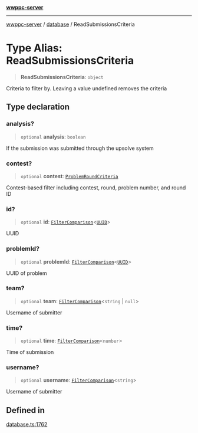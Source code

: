 [**wwppc-server**](../../README.md)

***

[wwppc-server](../../modules.md) / [database](../README.md) / ReadSubmissionsCriteria

# Type Alias: ReadSubmissionsCriteria

> **ReadSubmissionsCriteria**: `object`

Criteria to filter by. Leaving a value undefined removes the criteria

## Type declaration

### analysis?

> `optional` **analysis**: `boolean`

If the submission was submitted through the upsolve system

### contest?

> `optional` **contest**: [`ProblemRoundCriteria`](ProblemRoundCriteria.md)

Contest-based filter including contest, round, problem number, and round ID

### id?

> `optional` **id**: [`FilterComparison`](../../util/type-aliases/FilterComparison.md)\<[`UUID`](../../util/type-aliases/UUID.md)\>

UUID

### problemId?

> `optional` **problemId**: [`FilterComparison`](../../util/type-aliases/FilterComparison.md)\<[`UUID`](../../util/type-aliases/UUID.md)\>

UUID of problem

### team?

> `optional` **team**: [`FilterComparison`](../../util/type-aliases/FilterComparison.md)\<`string` \| `null`\>

Username of submitter

### time?

> `optional` **time**: [`FilterComparison`](../../util/type-aliases/FilterComparison.md)\<`number`\>

Time of submission

### username?

> `optional` **username**: [`FilterComparison`](../../util/type-aliases/FilterComparison.md)\<`string`\>

Username of submitter

## Defined in

[database.ts:1762](https://github.com/WWPPC/WWPPC-server/blob/c08bb5874acf9739d5547370b47d1a65e80f6db4/src/database.ts#L1762)
